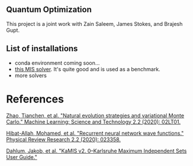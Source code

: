 ## Quantum Optimization

This project is a joint work with Zain Saleem, James Stokes, and Brajesh Gupt. 

## List of installations
- conda environment coming soon...
- [this MIS solver](https://karlsruhemis.github.io/). It's quite good and is used as a benchmark.
- more solvers

# References
[Zhao, Tianchen, et al. "Natural evolution strategies and variational Monte Carlo." Machine Learning: Science and Technology 2.2 (2020): 02LT01.](https://arxiv.org/abs/2005.04447)

[Hibat-Allah, Mohamed, et al. "Recurrent neural network wave functions." Physical Review Research 2.2 (2020): 023358.](https://journals.aps.org/prresearch/pdf/10.1103/PhysRevResearch.2.023358) 

[Dahlum, Jakob, et al. "KaMIS v2. 0–Karlsruhe Maximum Independent Sets User Guide."](https://karlsruhemis.github.io/)
